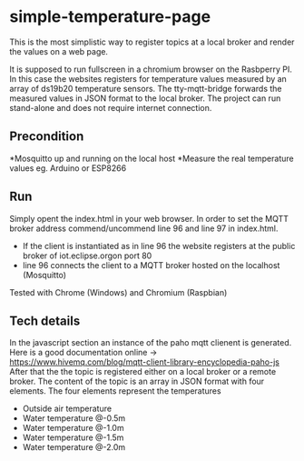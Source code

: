 # simple-temperature-page 


This is the most simplistic way to register topics at a local broker and render the values on a web page. 

It is supposed to run fullscreen in a chromium browser on the Rasbperry PI. 
In this case the websites registers for temperature values measured by an array of ds19b20 temperature sensors. The tty-mqtt-bridge forwards the measured values in JSON format to the local broker.
The project can run stand-alone and does not require internet connection. 
## Precondition
*Mosquitto up and running on the local host
*Measure the real temperature values eg. Arduino or ESP8266

## Run
Simply opent the index.html in your web browser. In order to set the MQTT broker address commend/uncommend line 96 and line 97 in index.html.
* If the client is instantiated as in line 96 the website registers at the public broker of iot.eclipse.orgon port 80
* line 96 connects the client to a MQTT broker hosted on the localhost (Mosquitto)

Tested with Chrome (Windows) and Chromium (Raspbian)


## Tech details
In the javascript section an instance of the paho mqtt clienent is generated. Here is a good documentation online -> https://www.hivemq.com/blog/mqtt-client-library-encyclopedia-paho-js
After that the the topic is registered either on a local broker or a remote broker. 
The content of the topic is an array in JSON format with four elements. The four elements represent the temperatures 
 - Outside air temperature
 - Water temperature @-0.5m
 - Water temperature @-1.0m
 - Water temperature @-1.5m
 - Water temperature @-2.0m


